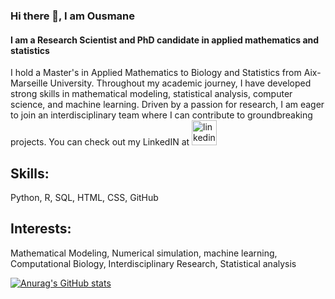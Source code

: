 ### Hi there 👋, I am Ousmane
#### I am a Research Scientist and PhD candidate in applied mathematics and statistics

I hold a Master's in Applied Mathematics to Biology and Statistics from Aix-Marseille University. Throughout my academic journey, I have developed strong skills in mathematical modeling,
statistical analysis, computer science, and machine learning. Driven by a passion for research, I am eager to join an interdisciplinary team where I can contribute to groundbreaking projects. 
You can check out my LinkedIN at [<img src='https://cdn.jsdelivr.net/npm/simple-icons@3.0.1/icons/linkedin.svg' alt='linkedin' height='40'>](https://www.linkedin.com/in/ojsane/)  

## Skills: 
  Python, R, SQL, HTML, CSS, GitHub

## Interests: 
  Mathematical Modeling, Numerical simulation, machine learning, Computational Biology, Interdisciplinary Research, Statistical analysis






[![Anurag's GitHub stats](https://github-readme-stats.vercel.app/api?username=Ousmane-prog)](https://github.com/anuraghazra/github-readme-stats)
